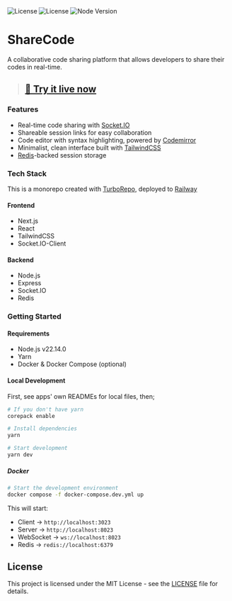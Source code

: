 <div align="left">
    <img src="https://img.shields.io/badge/license-MIT-blue.svg?logo=mit" alt="License" />
    <img src="https://img.shields.io/badge/Deployment-Railway-blueviolet" alt="License" />
    <img src="https://img.shields.io/badge/node-v22.14.0-44883e?logo=nodedotjs" alt="Node Version" />
</div>

# ShareCode

A collaborative code sharing platform that allows developers to share their codes in real-time.

> ## **[🚀 Try it live now ](https://sharecode.up.railway.app)**

### Features

- Real-time code sharing with [Socket.IO](https://socket.io/)
- Shareable session links for easy collaboration
- Code editor with syntax highlighting, powered by [Codemirror](https://uiwjs.github.io/react-codemirror/)
- Minimalist, clean interface built with [TailwindCSS](https://tailwindcss.com/)
- [Redis](https://redis.io/)-backed session storage

### Tech Stack

This is a monorepo created with [TurboRepo](https://turbo.build/repo/docs), deployed to [Railway](https://railway.app)

#### Frontend

- Next.js
- React
- TailwindCSS
- Socket.IO-Client

#### Backend

- Node.js
- Express
- Socket.IO
- Redis

### Getting Started

#### Requirements

- Node.js v22.14.0
- Yarn
- Docker & Docker Compose (optional)

#### Local Development

First, see apps' own READMEs for local files, then;

```bash
# If you don't have yarn
corepack enable

# Install dependencies
yarn

# Start development
yarn dev
```

##### Docker

```bash
# Start the development environment
docker compose -f docker-compose.dev.yml up
```

This will start:

- Client -> `http://localhost:3023`
- Server -> `http://localhost:8023`
- WebSocket -> `ws://localhost:8023`
- Redis -> `redis://localhost:6379`

## License

This project is licensed under the MIT License - see the [LICENSE](LICENSE) file for details.
